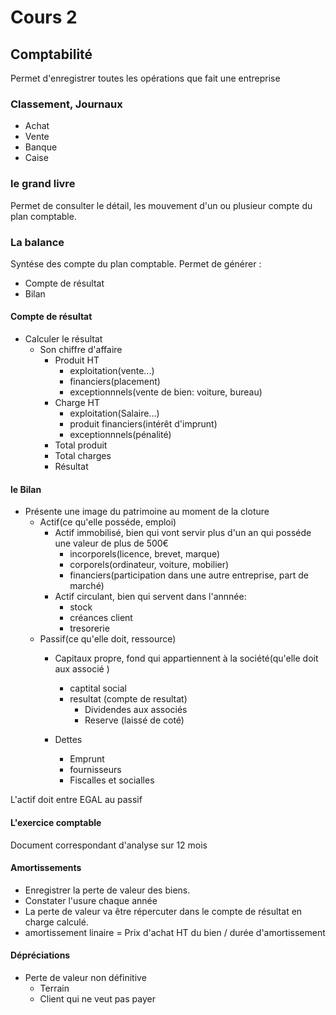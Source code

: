 # Cours 2

## Comptabilité

Permet d'enregistrer toutes les opérations que fait une entreprise

### Classement, Journaux

* Achat
* Vente
* Banque
* Caise

### le grand livre

Permet de consulter le détail, les mouvement d'un ou plusieur compte du plan comptable.

### La balance

Syntése des compte du plan comptable. Permet de générer :

* Compte de résultat
* Bilan

#### Compte de résultat

* Calculer le résultat
    * Son chiffre d'affaire
        * Produit HT
            * exploitation(vente...)
            * financiers(placement)
            * exceptionnnels(vente de bien: voiture, bureau)
        * Charge HT
            * exploitation(Salaire...)
            * produit financiers(intérêt d'imprunt)
            * exceptionnnels(pénalité)
        * Total produit
        * Total charges
        * Résultat
        
#### le Bilan

* Présente une image du patrimoine au moment de la cloture
    * Actif(ce qu'elle posséde, emploi)
        * Actif immobilisé, bien qui vont servir plus d'un an qui posséde une valeur de plus de 500€
            * incorporels(licence, brevet, marque)
            * corporels(ordinateur, voiture, mobilier)
            * financiers(participation dans une autre entreprise, part de marché)
        * Actif circulant, bien qui servent dans l'annnée:
            * stock
            * créances client
            * tresorerie
    * Passif(ce qu'elle doit, ressource)
        * Capitaux propre, fond qui appartiennent à la société(qu'elle doit aux associé )
            * captital social
            * resultat (compte de resultat)
                * Dividendes aux associés
                * Reserve (laissé de coté)
            
        * Dettes
            * Emprunt
            * fournisseurs
            * Fiscalles et socialles
            
L'actif doit entre EGAL au passif 

#### L'exercice comptable 

Document correspondant d'analyse sur 12 mois

#### Amortissements

* Enregistrer la perte de valeur des biens.
* Constater l'usure chaque année
* La perte de valeur va être répercuter dans le compte de résultat en charge calculé.
* amortissement linaire = Prix d'achat HT du bien / durée d'amortissement

#### Dépréciations

* Perte de valeur non définitive
    * Terrain
    * Client qui ne veut pas payer
    